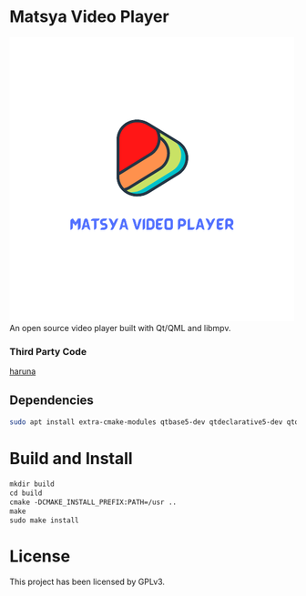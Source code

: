 # Matsya Video Player
![github image](https://github.com/MatsyaOs/videoplayer/blob/main/MatsyaVideoplayer.png "MATSYA Video Player")
An open source video player built with Qt/QML and libmpv.

### Third Party Code

[haruna](https://github.com/g-fb/haruna)

## Dependencies

```sh
sudo apt install extra-cmake-modules qtbase5-dev qtdeclarative5-dev qtquickcontrols2-5-dev libmpv-dev
```

# Build and Install

```
mkdir build
cd build
cmake -DCMAKE_INSTALL_PREFIX:PATH=/usr ..
make
sudo make install
```

# License

This project has been licensed by GPLv3.
